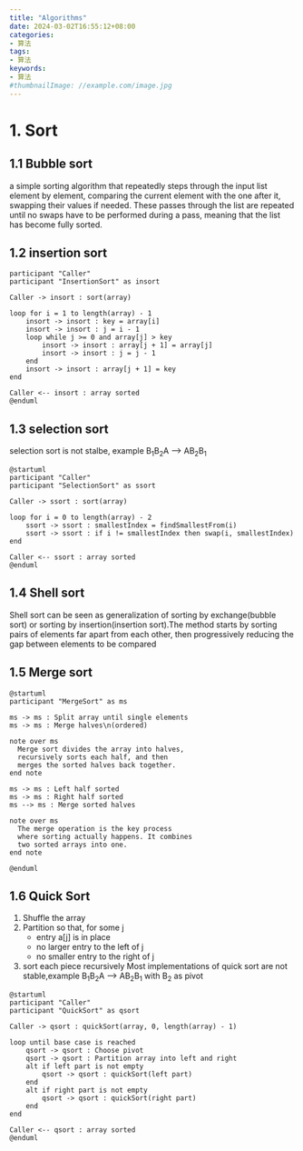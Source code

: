 ```yaml
---
title: "Algorithms"
date: 2024-03-02T16:55:12+08:00
categories:
- 算法
tags:
- 算法
keywords:
- 算法
#thumbnailImage: //example.com/image.jpg
---
```


# 1. Sort

## 1.1 Bubble sort
a simple sorting algorithm that repeatedly steps through the input list element by element, comparing the current element with the one after it, swapping their values if needed. These passes through the list are repeated until no swaps have to be performed during a pass, meaning that the list has become fully sorted. 



## 1.2 insertion sort

```plantuml
participant "Caller"
participant "InsertionSort" as insort

Caller -> insort : sort(array)

loop for i = 1 to length(array) - 1
    insort -> insort : key = array[i]
    insort -> insort : j = i - 1
    loop while j >= 0 and array[j] > key
        insort -> insort : array[j + 1] = array[j]
        insort -> insort : j = j - 1
    end
    insort -> insort : array[j + 1] = key
end

Caller <-- insort : array sorted
@enduml
```

## 1.3 selection sort

selection sort is not stalbe, example  B<sub>1</sub>B<sub>2</sub>A --> AB<sub>2</sub>B<sub>1</sub>
```plantuml
@startuml
participant "Caller"
participant "SelectionSort" as ssort

Caller -> ssort : sort(array)

loop for i = 0 to length(array) - 2
    ssort -> ssort : smallestIndex = findSmallestFrom(i)
    ssort -> ssort : if i != smallestIndex then swap(i, smallestIndex)
end

Caller <-- ssort : array sorted
@enduml
```
## 1.4 Shell sort
Shell sort can be seen as generalization of sorting by exchange(bubble sort) or sorting by insertion(insertion sort).The method starts by sorting pairs of elements far apart from each other, then progressively reducing the gap between elements to be compared


## 1.5 Merge sort
```plantuml
@startuml
participant "MergeSort" as ms

ms -> ms : Split array until single elements
ms -> ms : Merge halves\n(ordered)

note over ms
  Merge sort divides the array into halves,
  recursively sorts each half, and then
  merges the sorted halves back together.
end note

ms -> ms : Left half sorted
ms -> ms : Right half sorted
ms --> ms : Merge sorted halves

note over ms
  The merge operation is the key process
  where sorting actually happens. It combines
  two sorted arrays into one.
end note

@enduml
```

## 1.6 Quick Sort

1. Shuffle the array
2. Partition so that, for some j
   - entry a[j] is in place
   - no larger entry to the left of j
   - no smaller entry to the right of j
3. sort each piece recursively 
Most implementations of quick sort are not stable,example 
B<sub>1</sub>B<sub>2</sub>A --> AB<sub>2</sub>B<sub>1</sub> with B<sub>2</sub> as pivot

```plantuml
@startuml
participant "Caller"
participant "QuickSort" as qsort

Caller -> qsort : quickSort(array, 0, length(array) - 1)

loop until base case is reached
    qsort -> qsort : Choose pivot
    qsort -> qsort : Partition array into left and right
    alt if left part is not empty
        qsort -> qsort : quickSort(left part)
    end
    alt if right part is not empty
        qsort -> qsort : quickSort(right part)
    end
end

Caller <-- qsort : array sorted
@enduml
```

